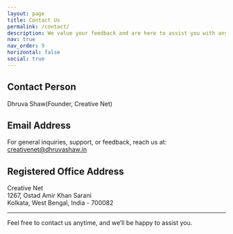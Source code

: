 ```yaml
---
layout: page
title: Contact Us
permalink: /contact/
description: We value your feedback and are here to assist you with any questions or concerns you may have about Creative Net and our services. Please find our contact details below:
nav: true
nav_order: 9
horizontal: false
social: true
---
```


## Contact Person

Dhruva Shaw(Founder, Creative Net)

## Email Address

For general inquiries, support, or feedback, reach us at: creativenet@dhruvashaw.in

## Registered Office Address

Creative Net <br/>
1267, Ostad Amir Khan Sarani <br/>
Kolkata, West Bengal, India - 700082

---

Feel free to contact us anytime, and we’ll be happy to assist you.
